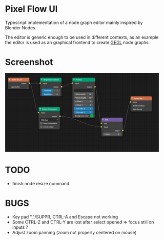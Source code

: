 
# Pixel Flow UI

Typescript implementation of a node graph editor mainly inspired by Blender Nodes.

The editor is generic enough to be used in different contexts, as an example the editor is used as an
graphical frontend to create [GEGL](https://www.gegl.org/) node graphs.

# Screenshot

![Screenshot](docs/screenshot.png)

# TODO

* finish node resize command

# BUGS

* Key pad "."/SUPPR, CTRL-A and Escape not working
* Some CTRL-Z and CTRL-Y are lost after select opened => focus still on inputs ?
* Adjust zoom panning (zoom not properly centered on mouse)